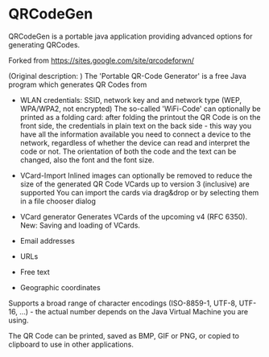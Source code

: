 # QRCodeGen
QRCodeGen is a portable java application providing advanced options for generating QRCodes.

Forked from https://sites.google.com/site/qrcodeforwn/

(Original description: )
The 'Portable QR-Code Generator' is a free Java program which generates QR Codes from

* WLAN credentials: SSID, network key and and network type (WEP, WPA/WPA2, not encrypted)
  The so-called 'WiFi-Code' can optionally be printed as a folding card: after folding the printout the QR Code is on the front 	side, the credentials in plain text on the back side - this way you have all the information available you need to connect a 		device to the network, regardless of whether the device can read and interpret the code or not.
  The orientation of both the code and the text can be changed, also the font and the font size.
* VCard-Import
  Inlined images can optionally be removed to reduce the size of the generated QR Code
  VCards up to version 3 (inclusive) are supported
  You can import the cards via drag&drop or by selecting them in a file chooser dialog

* VCard generator
  Generates VCards of the upcoming v4 (RFC 6350). New: Saving and loading of VCards.
* Email addresses
* URLs
* Free text
* Geographic coordinates

Supports a broad range of character encodings (ISO-8859-1, UTF-8, UTF-16, ...) - the actual number depends on the Java Virtual Machine you are using.



The QR Code can be printed, saved as BMP, GIF or PNG, or copied to clipboard to use in other applications.

